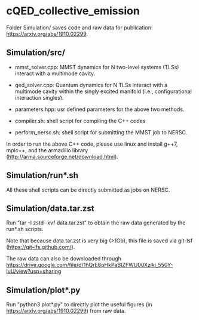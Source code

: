 # cQED_collective_emission

Folder Simulation/ saves code and raw data for publication: https://arxiv.org/abs/1910.02299.

## Simulation/src/ 

- mmst_solver.cpp: MMST dynamics for N two-level systems (TLSs) interact with a multimode cavity.

- qed_solver.cpp: Quantum dynamics for N TLSs interact with a multimode cavity within the singly excited manifold (i.e., configurational interaction singles).

- parameters.hpp: usr defined parameters for the above two methods.

- compiler.sh: shell script for compiling the C++ codes

- perform_nersc.sh: shell script for submitting the MMST job to NERSC.

In order to run the above C++ code, please use linux and install g++7, mpic++, and the armadillo library (http://arma.sourceforge.net/download.html). 

## Simulation/run*.sh

All these shell scripts can be directly submitted as jobs on NERSC.

## Simulation/data.tar.zst

Run "tar -I zstd -xvf data.tar.zst" to obtain the raw data generated by the run*.sh scripts.

Note that because data.tar.zst is very big (>1Gb), this file is saved via git-lsf (https://git-lfs.github.com/). 

The raw data can also be downloaded through https://drive.google.com/file/d/1hQrE6pHkPaBIZFWU00Xziki_550Y-luU/view?usp=sharing

## Simulation/plot*.py

Run "python3 plot*.py" to directly plot the useful figures (in https://arxiv.org/abs/1910.02299) from raw data.

